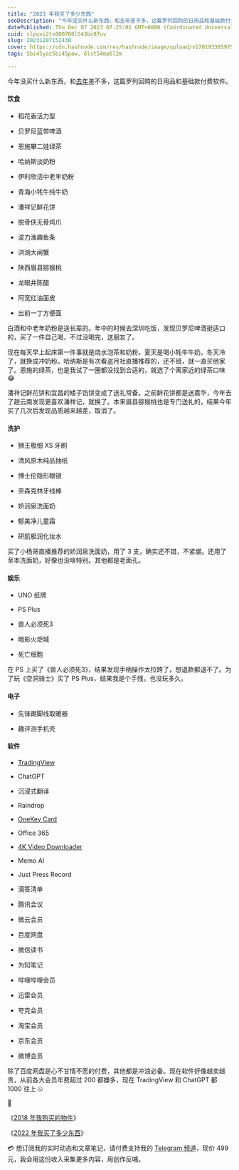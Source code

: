 ```yaml
---
title: "2023 年我买了多少东西"
seoDescription: "今年没买什么新东西，和去年差不多，这篇罗列回购的日用品和基础款付费软件。"
datePublished: Thu Dec 07 2023 07:25:01 GMT+0000 (Coordinated Universal Time)
cuid: clpuvi2ts000708l543bo97uv
slug: 20231207152430
cover: https://cdn.hashnode.com/res/hashnode/image/upload/v1701933859755/748d9a13-43ce-435b-bc79-774f6f602965.jpeg
tags: 5bi45yaz5bi45paw, 6lst54mp6l2m

---
```


今年没买什么新东西，和[去年](https://mp.weixin.qq.com/s?__biz=MzI3MzU5MDA1OQ==&mid=2247487424&idx=1&sn=33f238d505fa8f0a4216acd483fe5bf7&chksm=eb21bd84dc56349223b2acc645403dfb77c20789c3f8f0b5a3d646995c9a2efcfe6f824fd7f5#)差不多，这篇罗列回购的日用品和基础款付费软件。

#### 饮食

* 稻花香活力型
    
* 贝罗尼蓝带啤酒
    
* 恩施攀二娃绿茶
    
* 哈纳斯淡奶粉
    
* 伊利欣活中老年奶粉
    
* 青海小牦牛纯牛奶
    
* 潘祥记鲜花饼
    
* 脱骨侠无骨鸡爪
    
* 波力渔趣鱼条
    
* 洪湖大闸蟹
    
* 陕西眉县猕猴桃
    
* 龙眼井陈醋
    
* 阿宽红油面皮
    
* 出前一丁方便面
    

白酒和中老年奶粉是送长辈的。年中的时候去深圳吃饭，发现贝罗尼啤酒挺适口的，买了一件自己喝，不过没喝完，送朋友了。

现在每天早上起床第一件事就是烧水泡茶和奶粉。夏天是喝小牦牛牛奶，冬天冷了，就换成冲奶粉。哈纳斯是有次看盗月社直播推荐的，还不错，就一直买他家了。恩施的绿茶，也是我试了一圈都没找到合适的，就选了个离家近的绿茶口味 😂

潘祥记鲜花饼和宜昌的矮子馅饼变成了送礼常备。之前鲜花饼都是送嘉华，今年去了趟云南发现更喜欢潘祥记，就换了。本来眉县猕猴桃也是专门送礼的，结果今年买了几次后发现品质越来越差，取消了。

#### 洗护

* 狮王极细 XS 牙刷
    
* 清风原木纯品抽纸
    
* 博士伦隐形眼镜
    
* 奈森克林牙线棒
    
* 娇润泉洗面奶
    
* 郁美净儿童霜
    
* 研肌极润化妆水
    

买了小杨哥直播推荐的娇润泉洗面奶，用了 3 支，确实还不错，不紧绷。还用了至本洗面奶，好像也没啥特别。其他都是老面孔。

#### 娱乐

* UNO 纸牌
    
* PS Plus
    
* 兽人必须死3
    
* 暗影火炬城
    
* 死亡细胞
    

在 PS 上买了《兽人必须死3》，结果发现手柄操作太拉跨了，想退款都退不了。为了玩《空洞骑士》买了 PS Plus，结果我是个手残，也没玩多久。

#### 电子

* 先锋踢脚线取暖器
    
* 趣评测手机壳
    

#### 软件

* [TradingView](https://cn.tradingview.com/pricing/?share_your_love=blissfulBeer44726)
    
* ChatGPT
    
* 沉浸式翻译
    
* Raindrop
    
* [OneKey Card](https://card.onekey.so/?i=SPOWBM)
    
* Office 365
    
* [4K Video Downloader](https://www.4kvideodownloader.com/invite/?0ef37ae27612021cef5f7f14315d7bf65df1a760)
    
* Memo AI
    
* Just Press Record
    
* 滴答清单
    
* 腾讯会议
    
* 微云会员
    
* 百度网盘
    
* 微信读书
    
* 为知笔记
    
* 哔哩哔哩会员
    
* 迅雷会员
    
* 夸克会员
    
* 淘宝会员
    
* 京东会员
    
* 微博会员
    

除了百度网盘是心不甘情不愿的付费，其他都是冲浪必备。现在软件好像越卖越贵，从前各大会员年费超过 200 都嫌多，现在 TradingView 和 ChatGPT 都 1000 往上 🤐

🔗

《[2018 年我购买的物件](https://mp.weixin.qq.com/s?__biz=MzI3MzU5MDA1OQ==&mid=2247484522&idx=1&sn=bafef93ee00e8e9c22665d6e6a392d54&chksm=eb21b62edc563f380af183357ebcc4d9bd3ed8fc85e69349445ebdfb4f97cc152c614a0db9e3#)》

《[2022 年我买了多少东西](https://mp.weixin.qq.com/s?__biz=MzI3MzU5MDA1OQ==&mid=2247487424&idx=1&sn=33f238d505fa8f0a4216acd483fe5bf7&chksm=eb21bd84dc56349223b2acc645403dfb77c20789c3f8f0b5a3d646995c9a2efcfe6f824fd7f5#)》

💳 想订阅我的实时动态和文章笔记，请付费支持我的 [Telegram 频道](https://mp.weixin.qq.com/s/A_yK10ktL8Nl7RzsnGwzEg)，现价 499 元，我会用这份收入采集更多内容，用创作反哺。